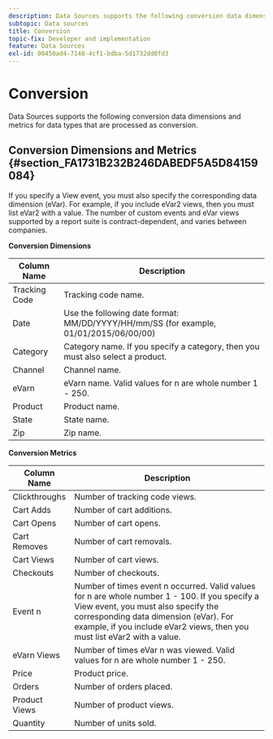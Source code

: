 ```yaml
---
description: Data Sources supports the following conversion data dimensions and metrics for data types that are processed as conversion.
subtopic: Data sources
title: Conversion
topic-fix: Developer and implementation
feature: Data Sources
exl-id: 00450ad4-7148-4cf1-bdba-5d1732dd0fd3
---
```

# Conversion

Data Sources supports the following conversion data dimensions and metrics for data types that are processed as conversion.

## Conversion Dimensions and Metrics {#section_FA1731B232B246DABEDF5A5D84159084}

If you specify a View event, you must also specify the corresponding data dimension (eVar). For example, if you include eVar2 views, then you must list eVar2 with a value. The number of custom events and eVar views supported by a report suite is contract-dependent, and varies between companies.

<p class="head"> <b>Conversion Dimensions</b> </p>

| Column Name  | Description  |
|--- |--- |
|Tracking Code|Tracking code name.|
|Date|Use the following date format:  MM/DD/YYYY/HH/mm/SS (for example,  01/01/2015/06/00/00)|
|Category|Category name.  If you specify a category, then you must also select a product.|
|Channel|Channel name.|
|eVarn|eVarn name. Valid values for n are whole number 1 - 250.|
|Product|Product name.|
|State|State name.|
|Zip|Zip name.|

<p class="head"> <b>Conversion Metrics</b> </p>

| Column Name  | Description  |
|--- |--- |
|Clickthroughs|Number of tracking code views.|
|Cart Adds|Number of cart additions.|
|Cart Opens|Number of cart opens.|
|Cart Removes|Number of cart removals.|
|Cart Views|Number of cart views.|
|Checkouts|Number of checkouts.|
|Event n|Number of times event n occurred. Valid values for n are whole number 1 - 100.  If you specify a View event, you must also specify the corresponding data dimension (eVar). For example, if you include eVar2 views, then you must list eVar2 with a value.|
|eVarn Views|Number of times eVar n was viewed. Valid values for n are whole number 1 - 250.|
|Price|Product price.|
|Orders|Number of orders placed.|
|Product Views|Number of product views.|
|Quantity|Number of units sold.|
